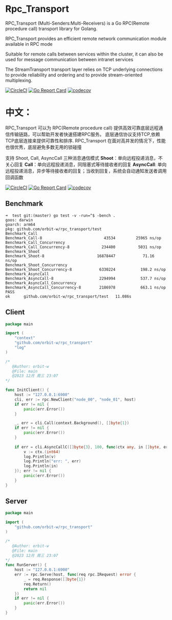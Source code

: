 # Rpc_Transport
RPC_Transport (Multi-Senders:Multi-Receivers) is a Go RPC(Remote procedure call) transport library for Golang.

RPC_Transport provides an efficient remote network communication module available in RPC mode

Suitable for remote calls between services within the cluster,
it can also be used for message communication between intranet services

The StreamTransport transport layer relies on TCP underlying connections to provide reliability and ordering
and to provide stream-oriented multiplexing.

[![CircleCI](https://dl.circleci.com/status-badge/img/gh/orbit-w/rpc_transport/tree/master.svg?style=svg)](https://dl.circleci.com/status-badge/redirect/gh/orbit-w/rpc_transport/tree/master)
[![Go Report Card](https://goreportcard.com/badge/github.com/orbit-w/mmrpc)](https://goreportcard.com/report/github.com/orbit-w/mmrpc)
[![codecov](https://codecov.io/gh/orbit-w/rpc_transport/graph/badge.svg?token=N86ZXD9S1E)](https://codecov.io/gh/orbit-w/rpc_transport)

# 中文：
RPC_Transport 可以为 RPC(Remote procedure call) 提供高效可靠底层远程通信传输链路，可以帮助开发者快速搭建RPC服务。
底层通信协议支持TCP,依赖TCP底层连接来提供可靠性和排序.
RPC_Transport 在面对高并发的情况下，性能也很优秀，底层避免多数无用的锁碰撞

支持 Shoot, Call, AsyncCall 三种消息通信模式
**Shoot**：单向远程投递消息，不关心回复
**Call**：单向远程投递消息，同阻塞式等待接收者的回复
**AsyncCall**: 单向远程投递消息，异步等待接收者的回复；当收到回复，系统会自动通知发送者调用回调函数

[![CircleCI](https://dl.circleci.com/status-badge/img/gh/orbit-w/rpc_transport/tree/master.svg?style=svg)](https://dl.circleci.com/status-badge/redirect/gh/orbit-w/rpc_transport/tree/master)
[![Go Report Card](https://goreportcard.com/badge/github.com/orbit-w/mmrpc)](https://goreportcard.com/report/github.com/orbit-w/mmrpc)
[![codecov](https://codecov.io/gh/orbit-w/rpc_transport/graph/badge.svg?token=N86ZXD9S1E)](https://codecov.io/gh/orbit-w/rpc_transport)

## Benchmark
```
➜  test git:(master) go test -v -run=^$ -bench .
goos: darwin
goarch: arm64
pkg: github.com/orbit-w/rpc_transport/test
Benchmark_Call
Benchmark_Call-8                    	   43534	     25965 ns/op
Benchmark_Call_Concurrency
Benchmark_Call_Concurrency-8        	  234400	      5031 ns/op
Benchmark_Shoot
Benchmark_Shoot-8                   	16878447	        71.16 ns/op
Benchmark_Shoot_Concurrency
Benchmark_Shoot_Concurrency-8       	 6330224	       198.2 ns/op
Benchmark_AsyncCall
Benchmark_AsyncCall-8               	 2294994	       537.7 ns/op
Benchmark_AsyncCall_Concurrency
Benchmark_AsyncCall_Concurrency-8   	 2186978	       663.1 ns/op
PASS
ok  	github.com/orbit-w/rpc_transport/test	11.086s

```

## Client
```go
package main

import (
	"context"
	"github.com/orbit-w/rpc_transport"
	"log"
)

/*
   @Author: orbit-w
   @File: main
   @2023 12月 周三 23:07
*/

func InitClient() {
	host := "127.0.0.1:6900"
	cli, err := rpc.NewClient("node_00", "node_01", host)
	if err != nil {
		panic(err.Error())
	}

	_, err = cli.Call(context.Background(), []byte{1})
	if err != nil {
		panic(err.Error())
	}
	
	if err = cli.AsyncCallC([]byte{3}, 100, func(ctx any, in []byte, err error) error {
		v := ctx.(int64)
		log.Println(v)
		log.Println("err: ", err)
		log.Println(in)
	}); err != nil {
		panic(err.Error())
	}
}

```

## Server
```go
package main

import (
	"github.com/orbit-w/rpc_transport"
)

/*
   @Author: orbit-w
   @File: main
   @2023 12月 周三 23:07
*/
func RunServer() {
	host := "127.0.0.1:6900"
	err := rpc.Serve(host, func(req rpc.IRequest) error {
		_ = req.Response([]byte{1})
		req.Return()
		return nil
	})
	if err != nil {
		panic(err.Error())
	}
}
```